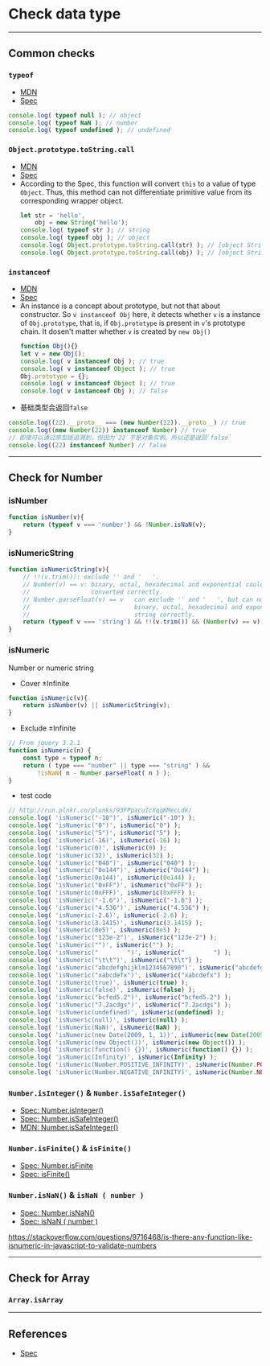 # Check data type



***
## Common checks
### `typeof`
* [MDN](https://developer.mozilla.org/en-US/docs/Web/JavaScript/Reference/Operators/typeof)
* [Spec](https://tc39.github.io/ecma262/#sec-typeof-operator)
```js
console.log( typeof null ); // object
console.log( typeof NaN ); // number
console.log( typeof undefined ); // undefined
```

### `Object.prototype.toString.call`
* [MDN](https://developer.mozilla.org/en-US/docs/Web/JavaScript/Reference/Global_Objects/Object/toString)
* [Spec](https://tc39.github.io/ecma262/#sec-object.prototype.tostring)
* According to the Spec, this function will convert `this` to a value of type
`Object`. Thus, this method can not differentiate primitive value from its
corresponding wrapper object.
    ```js
    let str = 'hello',
        obj = new String('hello');
    console.log( typeof str ); // string
    console.log( typeof obj ); // object
    console.log( Object.prototype.toString.call(str) ); // [object String]
    console.log( Object.prototype.toString.call(obj) ); // [object String]
    ```

### `instanceof`
* [MDN](https://developer.mozilla.org/en-US/docs/Web/JavaScript/Reference/Operators/instanceof)
* [Spec](https://tc39.github.io/ecma262/#sec-instanceofoperator)
* An instance is a concept about prototype, but not that about constructor. So
 `v instanceof Obj` here, it detects whether `v` is a instance of
 `Obj.prototype`, that is, if `Obj.prototype` is present in `v`'s prototype
 chain. It dosen't matter whether `v` is created by `new Obj()`
    ```js
    function Obj(){}
    let v = new Obj();
    console.log( v instanceof Obj ); // true
    console.log( v instanceof Object ); // true
    Obj.prototype = {};
    console.log( v instanceof Object ); // true
    console.log( v instanceof Obj ); // false
    ```
* 基础类型会返回`false`
```js
console.log((22).__proto__ === (new Number(22)).__proto__) // true
console.log((new Number(22)) instanceof Number) // true
// 即使可以通过原型链追溯到，但因为`22`不是对象实例。所以还是返回`false`
console.log((22) instanceof Number) // false
```


***
## Check for Number
### isNumber
```js
function isNumber(v){
    return (typeof v === 'number') && !Number.isNaN(v);
}
```

### isNumericString
```js
function isNumericString(v){
    // !!(v.trim()): exclude '' and '   '.
    // Number(v) == v: binary, octal, hexadecimal and exponential could be
    //                 converted correctly.
    // Number.parseFloat(v) == v   can exclude '' and '   ', but can not covert  
    //                             binary, octal, hexadecimal and exponential
    //                             string correctly.
    return (typeof v === 'string') && !!(v.trim()) && (Number(v) == v);
}
```

### isNumeric
Number or numeric string
* Cover ±Infinite
```js
function isNumeric(v){
    return isNumber(v) || isNumericString(v);
}
```

* Exclude ±Infinite
```js
// From jquery 3.2.1
function isNumeric(n) {
    const type = typeof n;
    return ( type === "number" || type === "string" ) &&
        !isNaN( n - Number.parseFloat( n ) );
}
```

* test code
```js
// http://run.plnkr.co/plunks/93FPpacuIcXqqKMecLdk/
console.log( 'isNumeric("-10")', isNumeric("-10") );
console.log( 'isNumeric("0")', isNumeric("0") );
console.log( 'isNumeric("5")', isNumeric("5") );
console.log( 'isNumeric(-16)', isNumeric(-16) );
console.log( 'isNumeric(0)', isNumeric(0) );
console.log( 'isNumeric(32)', isNumeric(32) );
console.log( 'isNumeric("040")', isNumeric("040") );
console.log( 'isNumeric("0o144")', isNumeric("0o144") );
console.log( 'isNumeric(0o144)', isNumeric(0o144) );
console.log( 'isNumeric("0xFF")', isNumeric("0xFF") );
console.log( 'isNumeric(0xFFF)', isNumeric(0xFFF) );
console.log( 'isNumeric("-1.6")', isNumeric("-1.6") );
console.log( 'isNumeric("4.536")', isNumeric("4.536") );
console.log( 'isNumeric(-2.6)', isNumeric(-2.6) );
console.log( 'isNumeric(3.1415)', isNumeric(3.1415) );
console.log( 'isNumeric(8e5)', isNumeric(8e5) );
console.log( 'isNumeric("123e-2")', isNumeric("123e-2") );
console.log( 'isNumeric("")', isNumeric("") );
console.log( 'isNumeric("        ")', isNumeric("        ") );
console.log( 'isNumeric("\t\t")', isNumeric("\t\t") );
console.log( 'isNumeric("abcdefghijklm1234567890")', isNumeric("abcdefghijklm1234567890") );
console.log( 'isNumeric("xabcdefx")', isNumeric("xabcdefx") );
console.log( 'isNumeric(true)', isNumeric(true) );
console.log( 'isNumeric(false)', isNumeric(false) );
console.log( 'isNumeric("bcfed5.2")', isNumeric("bcfed5.2") );
console.log( 'isNumeric("7.2acdgs")', isNumeric("7.2acdgs") );
console.log( 'isNumeric(undefined)', isNumeric(undefined) );
console.log( 'isNumeric(null)', isNumeric(null) );
console.log( 'isNumeric(NaN)', isNumeric(NaN) );
console.log( 'isNumeric(new Date(2009, 1, 1))', isNumeric(new Date(2009, 1, 1)) );
console.log( 'isNumeric(new Object())', isNumeric(new Object()) );
console.log( 'isNumeric(function() {})', isNumeric(function() {}) );
console.log( 'isNumeric(Infinity)', isNumeric(Infinity) );
console.log( 'isNumeric(Number.POSITIVE_INFINITY)', isNumeric(Number.POSITIVE_INFINITY) );
console.log( 'isNumeric(Number.NEGATIVE_INFINITY)', isNumeric(Number.NEGATIVE_INFINITY) );
```

### `Number.isInteger()` & `Number.isSafeInteger()`
* [Spec: Number.isInteger()](https://tc39.github.io/ecma262/#sec-number.isinteger)
* [Spec: Number.isSafeInteger()](https://tc39.github.io/ecma262/#sec-number.issafeinteger)
* [MDN: Number.isSafeInteger()](https://developer.mozilla.org/en-US/docs/Web/JavaScript/Reference/Global_Objects/Number/isSafeInteger)

### `Number.isFinite()` & `isFinite()`    
* [Spec: Number.isFinite](https://tc39.github.io/ecma262/#sec-number.isfinite)  
* [Spec: isFinite()](https://tc39.github.io/ecma262/#sec-isfinite-number)

### `Number.isNaN()` & `isNaN ( number )`
* [Spec: Number.isNaN()](https://tc39.github.io/ecma262/#sec-number.isnan)
* [Spec: isNaN ( number )](https://tc39.github.io/ecma262/#sec-isnan-number)

https://stackoverflow.com/questions/9716468/is-there-any-function-like-isnumeric-in-javascript-to-validate-numbers



***
## Check for Array
### `Array.isArray`



***
## References
* [Spec](https://www.ecma-international.org/ecma-262/5.1/)
